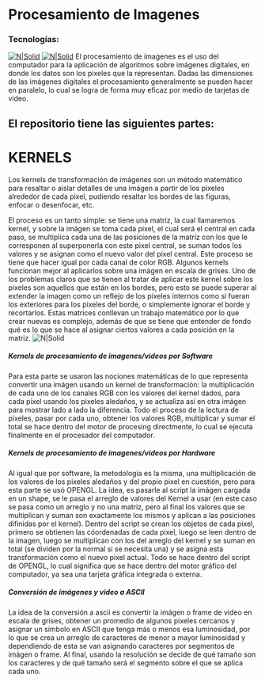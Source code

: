 # Procesamiento de Imagenes
### Tecnologías:
[![N|Solid](https://upload.wikimedia.org/wikipedia/commons/5/59/Processing_Logo_Clipped.svg)](https://processing.org/)
[![N|Solid](https://www.opengl.org/img/opengl_logo.jpg)](https://www.opengl.org/)
El procesamiento de imagenes es el uso del computador para la aplicación de algoritmos sobre imágenes digitales, en donde los datos son los pixeles que la representan. Dadas las dimensiones de las imágenes digitales el procesamiento generalmente se pueden hacer en paralelo, lo cual se logra de forma muy eficaz por medio de tarjetas de video.
## El repositorio tiene las siguientes partes:
# KERNELS
Los kernels de transformación de imágenes son un método matemático para resaltar o aislar detalles de una imágen a partir de los pixeles alrededor de cada pixel, pudiendo resaltar los bordes de las figuras, enfocar o desenfocar, etc.

El proceso es un tanto simple: se tiene una matriz, la cual llamaremos kernel, y sobre la imágen se toma cada pixel, el cual será el central en cada paso, se multiplica cada una de las posiciones de la matriz con los que le corresponen al superponerla con este pixel central, se suman todos los valores y se asignan como el nuevo valor del pixel central. Este proceso se tiene que hacer igual por cada canal de color RGB. Algunos kernels funcionan mejor al aplicarlos sobre una imágen en escala de grises. Uno de los problemas claros que se tienen al tratar de aplicar este kernel sobre los pixeles son aquellos que están en los bordes, pero esto se puede superar al extender la imagen como un reflejo de los pixeles internos como si fueran los exteriores para los pixeles del borde, o simplemente ignorar el borde y recortarlos.
Estas matrices conllevan un trabajo matemático por lo que crear nuevas es complejo, además de que se tiene que entender de fondo qué es lo que se hace al asignar ciertos valores a cada posición en la matriz.
![N|Solid](https://www.gsn-lib.org/docs/nodes/images/convolve2d.svg)
##### Kernels de procesamiento de imagenes/videos por Software
Para esta parte se usaron las nociones matemáticas de lo que representa convertir una imágen usando un kernel de transformación: la multiplicación de cada uno de los canales RGB con los valores del kernel dados, para cada pixel usando los pixeles aledaños, y se actualiza así en otra imágen para mostrar lado a lado la diferencia. Todo el proceso de la lectura de pixeles, pasar por cada uno, obtener los valores RGB, multiplicar y sumar el total se hace dentro del motor de procesing directmente, lo cual se ejecuta finalmente en el procesador del computador.
##### Kernels de procesamiento de imagenes/videos por Hardware
Al igual que por software, la metodología es la misma, una multiplicación de los valores de los pixeles aledaños y del propio pixel en cuestión, pero para esta parte se usó OPENGL. La idea, es pasarle al script la imágen cargada en un shape, se le pasa el arreglo de valores del Kernel a usar (en este caso se pasa como un arreglo y no una matriz, pero al final los valores que se multiplican y suman son exactamente los mismos y aplican a las posiciones difinidas por el kernel). Dentro del script se crean los objetos de cada pixel, primero se obtienen las cóordenadas de cada pixel, luego se leen dentro de la imagen, luego se multiplican con los del arreglo del kernel y se suman en total (se dividen por la normal si se necesita una) y se asigna esta transformación como el nuevo pixel actual. Todo se hace dentro del script de OPENGL, lo cual significa que se hace dentro del motor gráfico del computador, ya sea una tarjeta gráfica integrada o externa.
##### Conversión de imágenes y video a ASCII
La idea de la conversión a ascii es convertir la imágen o frame de video en escala de grises, obtener un promedio de algunos pixeles cercanos y asignar un símbolo en ASCII que tenga más o menos esa luminosidad, por lo que se crea un arreglo de caracteres de menor a mayor luminosidad y dependiendo de esta se van asignando caracteres por segmentos de imágen o frame. Al final, usando la resolución se decide de qué tamaño son los caracteres y de qué tamaño será el segmento sobre el que se aplica cada uno.
